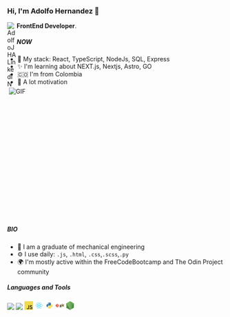 ### Hi, I'm Adolfo Hernandez 👋

<a href="https://www.linkedin.com/in/adolfo-jose-hernandezap/">
  <img align="left" alt="AdolfoJHA LinkedIN" width="22px" src="https://raw.githubusercontent.com/peterthehan/peterthehan/master/assets/linkedin.svg" />
</a>


 <strong>FrontEnd Developer</strong>.
 <a href="https://www.linkedin.com/in/adolfo-jose-hernandezap/">
<img align="right" alt="GIF" src="https://github.com/abhisheknaiidu/abhisheknaiidu/blob/master/code.gif?raw=true" width="500" height="320" />
</a>
##### NOW
- 🧠 My stack: React, TypeScript, NodeJs, SQL, Express 
- ✨ I'm learning about NEXT.js, Nextjs, Astro, GO
- 🇨🇴 I'm from Colombia
- 💯 A lot motivation

##### BIO

- 🏢 I am a graduate of mechanical engineering 
- ⚙️ I use daily: `.js`, `.html`, `.css`,`.scss`,`.py`   
- 🌍 I'm mostly active within the FreeCodeBootcamp and The Odin Project community

##### Languages and Tools  
<code><img height="20" src="https://cdn.jsdelivr.net/gh/devicons/devicon@latest/icons/html5/html5-plain.svg"></code>
<code><img height="20" src="https://cdn.jsdelivr.net/gh/devicons/devicon@latest/icons/css3/css3-plain.svg"></code>
<code><img height="20" src="https://raw.githubusercontent.com/github/explore/80688e429a7d4ef2fca1e82350fe8e3517d3494d/topics/javascript/javascript.png"></code>
<code><img height="20" src="https://raw.githubusercontent.com/github/explore/80688e429a7d4ef2fca1e82350fe8e3517d3494d/topics/react/react.png"></code>
<code><img height="20" src="https://raw.githubusercontent.com/github/explore/80688e429a7d4ef2fca1e82350fe8e3517d3494d/topics/python/python.png"></code>
<code><img height="20" src="https://raw.githubusercontent.com/github/explore/80688e429a7d4ef2fca1e82350fe8e3517d3494d/topics/git/git.png"></code>
<code><img height="20" src="https://raw.githubusercontent.com/github/explore/80688e429a7d4ef2fca1e82350fe8e3517d3494d/topics/nodejs/nodejs.png"></code>
<!--<code><img height="20" src="https://cdn.jsdelivr.net/gh/devicons/devicon@latest/icons/typescript/typescript-plain.svg"></code>-->

